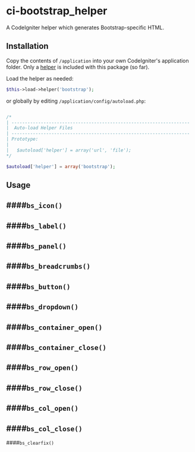 ci-bootstrap_helper
=============

A CodeIgniter helper which generates Bootstrap-specific HTML.


## Installation

Copy the contents of `/application` into your own CodeIgniter's application folder.  Only a [helper](http://www.codeigniter.com/user_guide/general/helpers.html) is included with this package (so far).

Load the helper as needed:

```php
$this->load->helper('bootstrap');
```

or globally by editing `/application/config/autoload.php`:

```php

/*
| -------------------------------------------------------------------
|  Auto-load Helper Files
| -------------------------------------------------------------------
| Prototype:
|
|	$autoload['helper'] = array('url', 'file');
*/

$autoload['helper'] = array('bootstrap');
```


## Usage

####`bs_icon()`
-----
####`bs_label()`
-----
####`bs_panel()`
-----
####`bs_breadcrumbs()`
-----
####`bs_button()`
-----
####`bs_dropdown()`
-----
####`bs_container_open()`
-----
####`bs_container_close()`
-----
####`bs_row_open()`
-----
####`bs_row_close()`
-----
####`bs_col_open()`
-----
####`bs_col_close()`
-----
####`bs_clearfix()`
